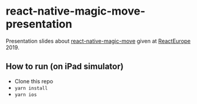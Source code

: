 # react-native-magic-move-presentation

Presentation slides about [react-native-magic-move](https://github.com/IjzerenHein/react-native-magic-move) given at [ReactEurope](https://www.react-europe.org/) 2019.

## How to run (on iPad simulator)

- Clone this repo
- `yarn install`
- `yarn ios`